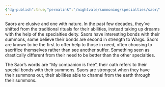 ```yaml
---
{"dg-publish":true,"permalink":"/nightvale/summoning/specialties/saor/"}
---
```



Saors are elusive and one with nature. In the past few decades, they’ve shifted from the traditional rituals for their abilities, instead taking up dreams with the help of the specialties deity. Saors have interesting bonds with their summons, some believe their bonds are second in strength to Wargs. Saors are known to be the first to offer help to those in need, often choosing to sacrifice themselves rather than see another suffer. Something seen as drastically different from their need to be better than the other specialties.

  

The Saor’s words are “My companion is free”, their oath refers to their special bonds with their summons. Saors are strongest when they have their summons out, their abilities able to channel from the earth through their summons.

